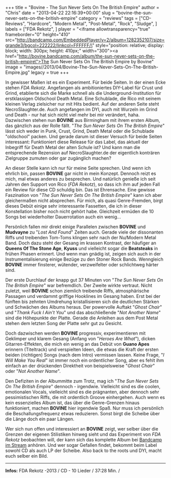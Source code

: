 +++
title = "Bovine - The Sun Never Sets On The British Empire"
author = "Chris"
date = "2013-04-22 22:16:39+00:00"
slug = "bovine-the-sun-never-sets-on-the-british-empire"
category = "reviews"
tags = ["CD-Reviews", "Hardcore", "Modern Metal", "Post-Metal", "Rock", "Sludge", ]
labels = ["FDA Rekotz", ]
player = "<iframe allowtransparency=\"true\" frameborder=\"0\" height=\"410\" src=\"http://bandcamp.com/EmbeddedPlayer/v=2/album=1282352107/size=grande3/bgcol=222222/linkcol=FFFFFF/\" style=\"position: relative; display: block; width: 300px; height: 410px;\" width=\"300\"><a href=\"http://bovine.bandcamp.com/album/the-sun-never-sets-on-the-british-empire\">The Sun Never Sets On The British Empire by Bovine</a></iframe>"
image = "images//2013/04/Bovine-The-Sun-Never-Sets-On-The-British-Empire.jpg"
legacy = true
+++

In gewisser Maßen ist es ein Experiment. Für beide Seiten. In der einen Ecke stehen _FDA Rekotz_. Angefangen als ambitioniertes DIY-Label für Crust und Grind, etablierte sich die Marke schnell als die Underground-Institution für erstklassigen Oldschool Death Metal. Eine Schublade, die Rico mit seinem kleinen Verlag zielsicher nur mit Hits bedient. Auf der anderen Seite steht NecroSlaughter.de. Auch angefangen im DYI, auch mit Wurzeln im Grind und Death - nur hat sich nicht viel mehr bei mir verändert, haha.
Dazwischen stehen nun **BOVINE** aus Birmingham mit ihrem ersten Album, das gänzlich aus der Rolle fällt. "_The Sun Never Sets On The British Empire_" lässt sich weder in Punk, Crust, Grind, Death Metal oder die Schublade "oldschool" packen. Und gerade darum ist dieser Versuch für beide Seiten interessant: Funktioniert diese Release für das Label, das aktuell der Inbegriff für Death Metal der alten Schule ist? Und kann man die entsprechende Rezension auf NecroSlaughter.de der eigentlich konträren Zielgruppe zumuten oder gar zugänglich machen?

An dieser Stelle kann ich nur für meine Seite sprechen. Und wenn ich ehrlich bin, passen **BOVINE** gar nicht in mein Konzept. Dennoch reizt es mich, mal etwas anderes zu besprechen. Und natürlich genieße ich seit Jahren den Support von Rico (_FDA Rekotz_), so dass ich ihm auf jeden Fall ein Review für diese CD schuldig bin. Das ist Ehrensache.
Eine gewisse Faszination von "_The Sun Never Sets On The British Empire_" kann ich aber gleichermaßen nicht absprechen. Für mich, als quasi Genre-Fremden, birgt dieses Debüt einige sehr interessante Fassetten, die ich in dieser Konstellation bisher noch nicht gehört habe. Gleichzeit ermüden die 10 Songs bei wiederholter Dauerrotation auch ein wenig...

Persönlich fallen mir direkt einige Parallelen zwischen **BOVINE** und **Mudvayne** zu "_Lost And Found_" Zeiten auch. Gerade viele der dissonanten Riffs und treibenden Tom-Toms klingen sehr nach der Nu/Modern Metal Band. Doch dazu steht der Gesang im krassen Kontrast, der häufiger an **Queens Of The Stone Age**, **Kyuss** und vielleicht sogar die **Beatsteaks** in frühen Phasen erinnert. Und wenn man gnädig ist, zeigen sich auch in der Instrumentalisierung einige Bezüge zu den Stoner Rock Bands. Wenngleich **BOVINE** immer finsterer, wütender, verzweifelter oder schlichtweg härter sind.

Der erste Durchlauf der knapp gut 37 Minuten von "_The Sun Never Sets On The British Empire_" war befremdlich. Der Zweite wirkte vertraut. Nicht zuletzt, weil **BOVINE** schon ziemlich treibende Riffs, atmosphärische Passagen und verdammt griffige Hooklines im Gesang haben. Erst bei der fünften bis zehnten Umdrehung kristallisieren sich die deutlichen Stärken und Schwächen des Albums heraus. Der powervolle Auftakt "_Ghost Chair_" und "_Thank Fuck I Ain't You_" und das abschließende "_Not Another Name_" sind die Höhepunkte der Platte. Gerade die Anleihen aus dem Post Metal stehen dem letzten Song der Platte sehr gut zu Gesicht.

Doch dazwischen werden **BOVINE** progressiv, experimentieren mit Geklimper und klarem Gesang (Anfang von "_Heroes Are What_"), dicken Gitarren-Effekten, die mich ein wenig an das Debüt von **Guano Apes** erinnern (Titeltrack) und verspielten Ideen, die etwas die Kraft der ersten beiden (richtigen) Songs (nach dem Intro) vermissen lassen.
Keine Frage, "_I Will Make You Real_" ist immer noch ein ordentlicher Song, aber es fehlt ihm einfach an der drückenden Direktheit von beispielsweise "_Ghost Chair_" oder "_Not Another Name_".

Den Defiziten in der Albummitte zum Trotz, mag ich "_The Sun Never Sets On The British Empire_" dennoch - irgendwie. Vielleicht sind es die coolen, emotionalen Vocals, vielleicht sind es die prägnanten, aber dennoch sehr pessimistischen Riffs, die mit ordentlich Groove einhergehen. Auch wenn es kein essenzielles Album ist, das über die Genre-Grenzen hinaus funktioniert, machen **BOVINE** hier irgendwie Spaß. Nur muss ich persönlich die Beschallungsfrequenz etwas reduzieren. Sonst birgt die Scheibe über die Länge doch ein paar Längen.

Wer sich nun offen und interessiert an **BOVINE** zeigt, wer selber über die Grenzen der eigenen Stilistiken hinweg sieht und das Experiment von _FDA Rekotz_ beobachten will, der kann sich das komplette Album bei <a href="http://bovine.bandcamp.com/">Bandcamp im Stream</a> anhören. Und wer sogar Gefallen findet, bekommt beim Label sowohl CD als auch LP der Scheibe. Also back to the roots und DYI, macht euch selber ein Bild.





---
**Infos:**
FDA Rekotz -2013 / 
CD - 10 Lieder / 37:28 Min. / 
